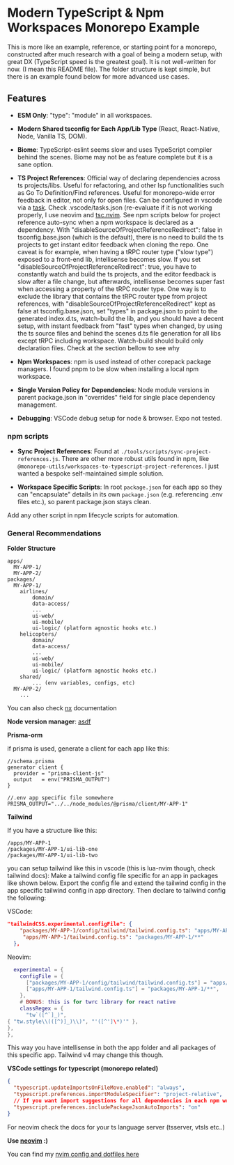 # Modern TypeScript & Npm Workspaces Monorepo Example

This is more like an example, reference, or starting point for a monorepo, constructed after much research with a goal of being a modern setup, with great DX (TypeScript speed is the greatest goal). It is not well-written for now. (I mean this README file). The folder structure is kept simple, but there is an example found below for more advanced use cases.

## Features

- **ESM Only**: "type": "module" in all workspaces.

- **Modern Shared tsconfig for Each App/Lib Type** (React, React-Native, Node, Vanilla TS, DOM).

- **Biome**: TypeScript-eslint seems slow and uses TypeScript compiler behind the scenes. Biome may not be as feature complete but it is a sane option.

- **TS Project References**:
  Official way of declaring dependencies across ts projects/libs.
  Useful for refactoring, and other lsp functionalities such as Go To Definition/Find references.
  Useful for monorepo-wide error feedback in editor, not only for open files.
  Can be configured in vscode via a [task](https://code.visualstudio.com/docs/editor/tasks).
  Check .vscode/tasks.json (re-evaluate if it is not working properly, I use neovim and [tsc.nvim](https://github.com/dmmulroy/tsc.nvim).
  See npm scripts below for project reference auto-sync when a npm workspace is declared as a dependency.
  With "disableSourceOfProjectReferenceRedirect": false in tsconfig.base.json (which is the default), there is no need to build the ts projects to get instant editor
  feedback when cloning the repo.
  One caveat is for example, when having a tRPC router type ("slow type") exposed to a front-end lib, intellisense becomes slow.
  If you set "disableSourceOfProjectReferenceRedirect": true, you have to constantly watch and build the ts projects,
  and the editor feedback is slow after a file change, but afterwards, intellisense becomes super fast when accessing a property of the tRPC router type.
  One way is to exclude the library that contains the tRPC router type from project references, with "disableSourceOfProjectReferenceRedirect" kept as false at tsconfig.base.json,
  set "types" in package.json to point to the generated index.d.ts, watch-build the lib, and you should have a decent setup, with instant feedback from "fast" types when changed,
  by using the ts source files and behind the scenes d.ts file generation for all libs except tRPC including workspace.
  Watch-build should build only declaration files. Check at the section bellow to see why

- **Npm Workspaces**: npm is used instead of other corepack package managers. I found pnpm to be slow when installing a local npm workspace.

- **Single Version Policy for Dependencies**: Node module versions in parent package.json in "overrides" field for single place dependency management.

- **Debugging**: VSCode debug setup for node & browser. Expo not tested.

### npm scripts

- **Sync Project References**: Found at `./tools/scripts/sync-project-references.js`. There are other more robust utils found in npm, like `@monorepo-utils/workspaces-to-typescript-project-references`. I just wanted a bespoke self-maintained simple solution.

- **Workspace Specific Scripts**: In root `package.json` for each app so they can "encapsulate" details in its own `package.json` (e.g. referencing .env files etc.), so parent package.json stays clean.

Add any other script in npm lifecycle scripts for automation.

### General Recommendations

**Folder Structure**

```
apps/
  MY-APP-1/
  MY-APP-2/
packages/
  MY-APP-1/
    airlines/
        domain/
        data-access/
        ...
        ui-web/
        ui-mobile/
        ui-logic/ (platform agnostic hooks etc.)
    helicopters/
        domain/
        data-access/
        ...
        ui-web/
        ui-mobile/
        ui-logic/ (platform agnostic hooks etc.)
    shared/
        ... (env variables, configs, etc)
  MY-APP-2/
    ...
```

You can also check [nx](https://nx.dev/concepts/more-concepts/grouping-libraries) documentation

**Node version manager**:
[asdf](https://asdf-vm.com/)

**Prisma-orm**

if prisma is used, generate a client for each app like this:

```prisma
//schema.prisma
generator client {
  provider = "prisma-client-js"
  output   = env("PRISMA_OUTPUT")
}
```

```
//.env app specific file somewhere
PRISMA_OUTPUT="../../node_modules/@prisma/client/MY-APP-1"
```

**Tailwind**

If you have a structure like this:

```
/apps/MY-APP-1
/packages/MY-APP-1/ui-lib-one
/packages/MY-APP-1/ui-lib-two
```

you can setup tailwind like this in vscode (this is lua-nvim though, check tailwind docs):
Make a tailwind config file specific for an app in packages like shown below.
Export the config file and extend the tailwind config in the app specific tailwind config in app directory.
Then declare to tailwind config the following:

VSCode:

```json
"tailwindCSS.experimental.configFile": {
    "packages/MY-APP-1/config/tailwind/tailwind.config.ts": "apps/MY-APP-1/**",
     "apps/MY-APP-1/tailwind.config.ts": "packages/MY-APP-1/**"
  },
```

Neovim:

```lua
  experimental = {
    configFile = {
      ["packages/MY-APP-1/config/tailwind/tailwind.config.ts"] = "apps/MY-APP-1/**",
      ["apps/MY-APP-1/tailwind.config.ts"] = "packages/MY-APP-1/**",
    },
    # BONUS: this is for twrc library for react native
    classRegex = {
      "tw`([^`]_)",
{ "tw.style\\(([^)]_)\\)", "'([^']\*)'" },
},
},
```

This way you have intellisense in both the app folder and all packages of this specific app.
Tailwind v4 may change this though.

**VSCode settings for typescript (monorepo related)**

```json
{
  "typescript.updateImportsOnFileMove.enabled": "always",
  "typescript.preferences.importModuleSpecifier": "project-relative",
  // If you want import suggestions for all dependencies in each npm workspace. May affect your computers performance though
  "typescript.preferences.includePackageJsonAutoImports": "on"
}
```

For neovim check the docs for your ts language server (tsserver, vtsls etc..)

**Use [neovim](https://neovim.io/) :)**

You can find my [nvim config and dotfiles here](https://github.com/AkisArou/dotfiles)
